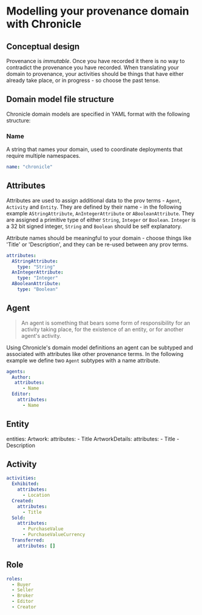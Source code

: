 # Modelling your provenance domain with Chronicle

## Conceptual design

Provenance is *immutable*. Once you have recorded it there is no way to contradict the provenance you have recorded. When translating your domain to provenance, your activities should be things that have either already take place, or in progress - so choose the past tense.

## Domain model file structure

Chronicle domain models are specified in YAML format with the following structure:

### Name

A string that names your domain, used to coordinate deployments that require multiple namespaces.

``` yaml
name: "chronicle"
```

## Attributes

Attributes are used to assign additional data to the prov terms - `Agent`, `Activity` and `Entity`. They are defined by their name - in the following example `AStringAttribute`, `AnIntegerAttribute` or `ABooleanAttribute`. They are assigned a primitive type of either `String`, `Integer` or `Boolean`. `Integer` is a 32 bit signed integer, `String` and `Boolean` should be self explanatory.

Attribute names should be meaningful to your domain - choose things like 'Title' or 'Description', and they can be re-used between any prov terms.


``` yaml
attributes:
  AStringAttribute:
    type: "String"
  AnIntegerAttribute:
    type: "Integer"
  ABooleanAttribute:
    type: "Boolean"
```

## Agent

> An agent is something that bears some form of responsibility for an activity taking place, for the existence of an entity, or for another agent's activity.

Using Chronicle's domain model definitions an agent can be subtyped and associated with attributes like other provenance terms. In the following example we define two `Agent` subtypes with a name attribute.

``` yaml
agents:
  Author:
   attributes:
      - Name
  Editor:
    attributes:
      - Name
```

## Entity

entities:
  Artwork:
    attributes:
      - Title
  ArtworkDetails:
    attributes:
      - Title
      - Description

## Activity

``` yaml
activities:
  Exhibited:
    attributes:
      - Location
  Created:
    attributes:
      - Title
  Sold:
    attributes:
      - PurchaseValue
      - PurchaseValueCurrency
  Transferred:
    attributes: []
```


## Role

``` yaml
roles:
  - Buyer
  - Seller
  - Broker
  - Editor
  - Creator
```
